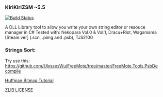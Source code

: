 ### KiriKiriZSM ~5.5
[![Build Status](https://travis-ci.org/ForumHulp/pageaddon.svg?branch=master)](http://vnx.uvnworks.com)

A DLL Library tool to allow you write your own string editor or resouce manager in C#
Tested with: Nekopara Vol.0 & Vol.1, Dracu+Riot, Wagamama [Steam ver] (.scn, .pimg and .psb), TJS2100

### Strings Sort:
Try use this: https://github.com/UlyssesWu/FreeMote/tree/master/FreeMote.Tools.PsbDecompile


[Huffman Bitmap Tutorial](https://youtu.be/2OlgmNdK5UU)

[ZLIB LICENSE](https://raw.githubusercontent.com/marcussacana/KrKrZSceneManager/master/KrKrSceneManager/Zlib/license.txt)
